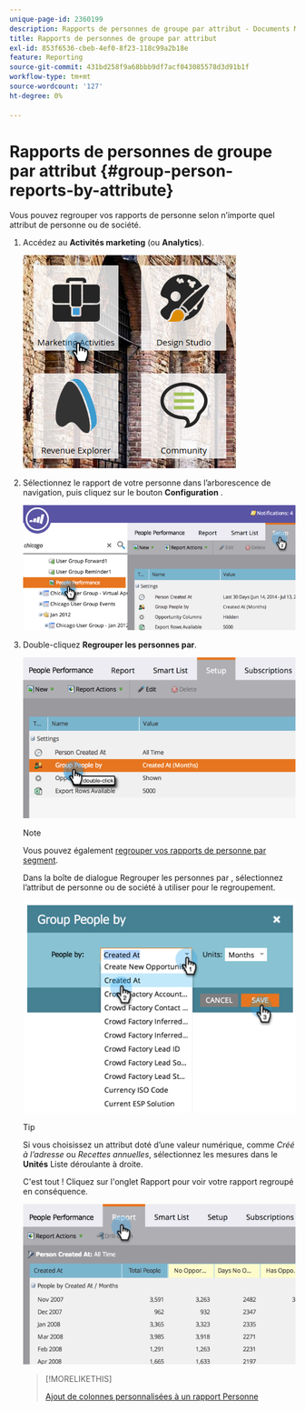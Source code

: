 ```yaml
---
unique-page-id: 2360199
description: Rapports de personnes de groupe par attribut - Documents Marketo - Documentation du produit
title: Rapports de personnes de groupe par attribut
exl-id: 853f6536-cbeb-4ef0-8f23-118c99a2b18e
feature: Reporting
source-git-commit: 431bd258f9a68bbb9df7acf043085578d3d91b1f
workflow-type: tm+mt
source-wordcount: '127'
ht-degree: 0%

---
```


# Rapports de personnes de groupe par attribut {#group-person-reports-by-attribute}

Vous pouvez regrouper vos rapports de personne selon n’importe quel attribut de personne ou de société.

1. Accédez au **Activités marketing** (ou **Analytics**).

   ![](assets/image2017-3-28-10-3a22-3a53.png)

1. Sélectionnez le rapport de votre personne dans l’arborescence de navigation, puis cliquez sur le bouton **Configuration** .

   ![](assets/image2017-3-28-11-3a33-3a48.png)

1. Double-cliquez **Regrouper les personnes par**.

   ![](assets/image2017-3-28-11-3a34-3a5.png)

   >[!NOTE]
   >
   >Vous pouvez également [regrouper vos rapports de personne par segment](/help/marketo/product-docs/personalization/segmentation-and-snippets/segmentation/group-person-reports-by-segment.md).

   Dans la boîte de dialogue Regrouper les personnes par , sélectionnez l’attribut de personne ou de société à utiliser pour le regroupement.

   ![](assets/image2017-3-28-11-3a34-3a42.png)

   >[!TIP]
   >
   >Si vous choisissez un attribut doté d’une valeur numérique, comme _Créé à l’adresse_ ou _Recettes annuelles_, sélectionnez les mesures dans le **Unités** Liste déroulante à droite.

   C&#39;est tout ! Cliquez sur l&#39;onglet Rapport pour voir votre rapport regroupé en conséquence.

   ![](assets/image2017-3-28-11-3a35-3a0.png)

   >[!MORELIKETHIS]
   >
   >[Ajout de colonnes personnalisées à un rapport Personne](/help/marketo/product-docs/reporting/basic-reporting/editing-reports/add-custom-columns-to-a-person-report.md)
